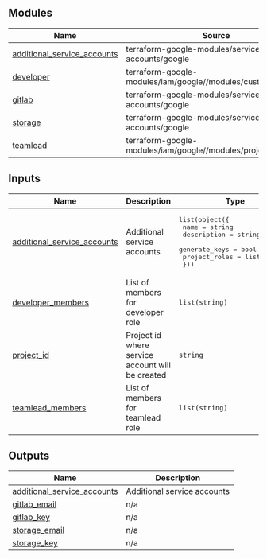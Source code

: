 <!-- BEGIN_TF_DOCS -->


## Modules

| Name | Source | Version |
|------|--------|---------|
| <a name="module_additional_service_accounts"></a> [additional\_service\_accounts](#module\_additional\_service\_accounts) | terraform-google-modules/service-accounts/google | ~>4.2.1 |
| <a name="module_developer"></a> [developer](#module\_developer) | terraform-google-modules/iam/google//modules/custom_role_iam | ~>7.7.0 |
| <a name="module_gitlab"></a> [gitlab](#module\_gitlab) | terraform-google-modules/service-accounts/google | ~>4.2.1 |
| <a name="module_storage"></a> [storage](#module\_storage) | terraform-google-modules/service-accounts/google | ~>4.2.1 |
| <a name="module_teamlead"></a> [teamlead](#module\_teamlead) | terraform-google-modules/iam/google//modules/projects_iam | ~> 7.7.0 |

## Inputs

| Name | Description | Type | Default | Required |
|------|-------------|------|---------|:--------:|
| <a name="input_additional_service_accounts"></a> [additional\_service\_accounts](#input\_additional\_service\_accounts) | Additional service accounts | <pre>list(object({<br>    name          = string<br>    description   = string<br>    generate_keys = bool<br>    project_roles = list(string)<br>  }))</pre> | `[]` | no |
| <a name="input_developer_members"></a> [developer\_members](#input\_developer\_members) | List of members for developer role | `list(string)` | `[]` | no |
| <a name="input_project_id"></a> [project\_id](#input\_project\_id) | Project id where service account will be created | `string` | n/a | yes |
| <a name="input_teamlead_members"></a> [teamlead\_members](#input\_teamlead\_members) | List of members for teamlead role | `list(string)` | `[]` | no |

## Outputs

| Name | Description |
|------|-------------|
| <a name="output_additional_service_accounts"></a> [additional\_service\_accounts](#output\_additional\_service\_accounts) | Additional service accounts |
| <a name="output_gitlab_email"></a> [gitlab\_email](#output\_gitlab\_email) | n/a |
| <a name="output_gitlab_key"></a> [gitlab\_key](#output\_gitlab\_key) | n/a |
| <a name="output_storage_email"></a> [storage\_email](#output\_storage\_email) | n/a |
| <a name="output_storage_key"></a> [storage\_key](#output\_storage\_key) | n/a |
<!-- END_TF_DOCS -->